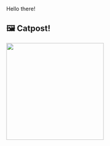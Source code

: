 Hello there!



## 🖼️ Catpost!

<sub>
    <img src="https://cdn2.thecatapi.com/images/bjh.jpg" height="256">
</sub>

